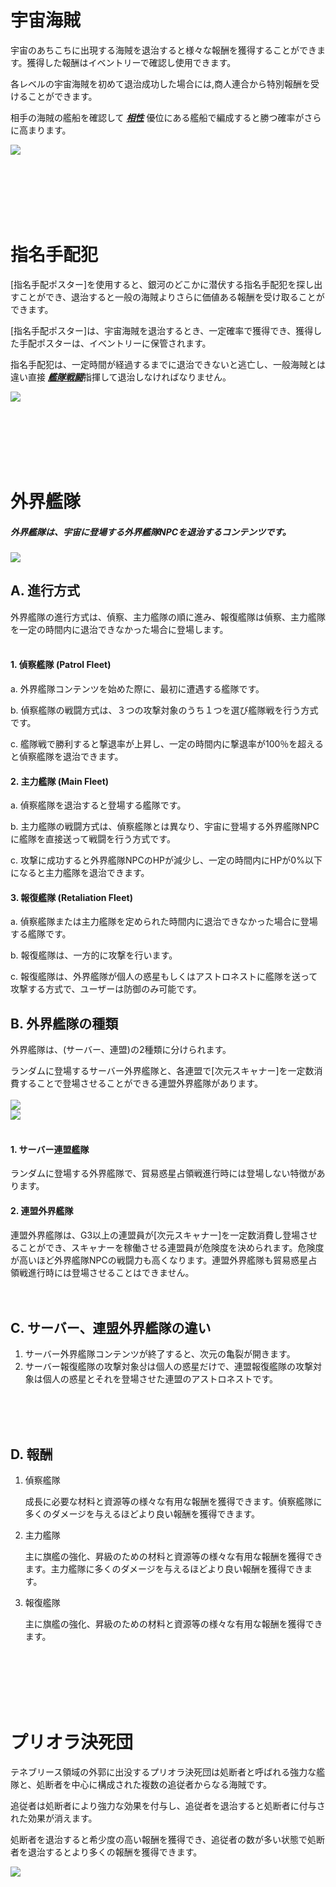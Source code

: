 ﻿# 宇宙海賊

 宇宙のあちこちに出現する海賊を退治すると様々な報酬を獲得することができます。獲得した報酬はイベントリーで確認し使用できます。

各レベルの宇宙海賊を初めて退治成功した場合には,商人連合から特別報酬を受けることができます。

相手の海賊の艦船を確認して [***<u>相性</u>***](jp/201normalship#艦船-相性-関係) 優位にある艦船で編成すると勝つ確率がさらに高まります。

![](http://d3bbxo4nelobc3.cloudfront.net/html/img/help/502_001pirate_fix.jpg)

<br>

<br>

<br>

<br>

<br>

# 指名手配犯

 [指名手配ポスター]を使用すると、銀河のどこかに潜伏する指名手配犯を探し出すことができ、退治すると一般の海賊よりさらに価値ある報酬を受け取ることができます。

[指名手配ポスター]は、宇宙海賊を退治するとき、一定確率で獲得でき、獲得した手配ポスターは、イベントリーに保管されます。

指名手配犯は、一定時間が経過するまでに退治できないと逃亡し、一般海賊とは違い直接 [***<u>艦隊戦闘</u>***](jp/503fleetbattle#艦隊戦)指揮して退治しなければなりません。

![](http://d3bbxo4nelobc3.cloudfront.net/html/img/help/502_002bounty.jpg)

<br>

<br>

<br>

<br>

<br>

# 外界艦隊

##### 外界艦隊は、宇宙に登場する外界艦隊NPCを退治するコンテンツです。

![](https://astrokings.s3.ap-northeast-2.amazonaws.com/html/img/help/502hunt_flow.jpg)

## A. 進行方式

外界艦隊の進行方式は、偵察、主力艦隊の順に進み、報復艦隊は偵察、主力艦隊を一定の時間内に退治できなかった場合に登場します。
<br>
<br>

#### 1. 偵察艦隊 (Patrol Fleet)

a. 外界艦隊コンテンツを始めた際に、最初に遭遇する艦隊です。

b. 偵察艦隊の戦闘方式は、３つの攻撃対象のうち１つを選び艦隊戦を行う方式です。

c. 艦隊戦で勝利すると撃退率が上昇し、一定の時間内に撃退率が100％を超えると偵察艦隊を退治できます。

#### 2. 主力艦隊 (Main Fleet)

a. 偵察艦隊を退治すると登場する艦隊です。

b. 主力艦隊の戦闘方式は、偵察艦隊とは異なり、宇宙に登場する外界艦隊NPCに艦隊を直接送って戦闘を行う方式です。

c. 攻撃に成功すると外界艦隊NPCのHPが減少し、一定の時間内にHPが0%以下になると主力艦隊を退治できます。

#### 3. 報復艦隊 (Retaliation Fleet)

a. 偵察艦隊または主力艦隊を定められた時間内に退治できなかった場合に登場する艦隊です。

b. 報復艦隊は、一方的に攻撃を行います。

c. 報復艦隊は、外界艦隊が個人の惑星もしくはアストロネストに艦隊を送って攻撃する方式で、ユーザーは防御のみ可能です。


## B. 外界艦隊の種類

外界艦隊は、(サーバー、連盟)の2種類に分けられます。

ランダムに登場するサーバー外界艦隊と、各連盟で[次元スキャナー]を一定数消費することで登場させることができる連盟外界艦隊があります。
<br>
<br>
![](https://astrokings.s3.ap-northeast-2.amazonaws.com/html/img/help/502hunt_event.jpg)
<br>
![](https://astrokings.s3.ap-northeast-2.amazonaws.com/html/img/help/502hunt_scanner.jpg)
<br>
<br>
#### 1. サーバー連盟艦隊

ランダムに登場する外界艦隊で、貿易惑星占領戦進行時には登場しない特徴があります。

#### 2. 連盟外界艦隊

連盟外界艦隊は、G3以上の連盟員が[次元スキャナー]を一定数消費し登場させることができ、スキャナーを稼働させる連盟員が危険度を決められます。危険度が高いほど外界艦隊NPCの戦闘力も高くなります。連盟外界艦隊も貿易惑星占領戦進行時には登場させることはできません。
<br>
<br>
<br>
## C. サーバー、連盟外界艦隊の違い
1. サーバー外界艦隊コンテンツが終了すると、次元の亀裂が開きます。
2. サーバー報復艦隊の攻撃対象상は個人の惑星だけで、連盟報復艦隊の攻撃対象は個人の惑星とそれを登場させた連盟のアストロネストです。

<br>
<br>
<br>

## D. 報酬
1. 偵察艦隊

   成長に必要な材料と資源等の様々な有用な報酬を獲得できます。偵察艦隊に多くのダメージを与えるほどより良い報酬を獲得できます。

2. 主力艦隊

   主に旗艦の強化、昇級のための材料と資源等の様々な有用な報酬を獲得できます。主力艦隊に多くのダメージを与えるほどより良い報酬を獲得できます。

3. 報復艦隊

   主に旗艦の強化、昇級のための材料と資源等の様々な有用な報酬を獲得できます。

<br>

<br>

<br>

<br>

<br>

# プリオラ決死団

テネブリース領域の外郭に出没するプリオラ決死団は処断者と呼ばれる強力な艦隊と、処断者を中心に構成された複数の追従者からなる海賊です。

追従者は処断者により強力な効果を付与し、追従者を退治すると処断者に付与された効果が消えます。

処断者を退治すると希少度の高い報酬を獲得でき、追従者の数が多い状態で処断者を退治するとより多くの報酬を獲得できます。

![](https://d3bbxo4nelobc3.cloudfront.net/html/img/help/502_005.jpg)
